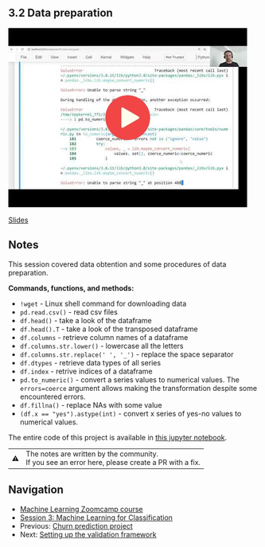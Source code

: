 
## 3.2 Data preparation

<a href="https://www.youtube.com/watch?v=VSGGU9gYvdg&list=PL3MmuxUbc_hIhxl5Ji8t4O6lPAOpHaCLR"><img src="images/thumbnail-3-02.jpg"></a>

[Slides](https://www.slideshare.net/AlexeyGrigorev/ml-zoomcamp-3-machine-learning-for-classification)


## Notes

This session covered data obtention and some procedures of data preparation. 

**Commands, functions, and methods:** 

* `!wget` - Linux shell command for downloading data 
* `pd.read.csv()` - read csv files 
* `df.head()` - take a look of the dataframe 
* `df.head().T` - take a look of the transposed dataframe 
* `df.columns` - retrieve column names of a dataframe 
* `df.columns.str.lower()` - lowercase all the letters 
* `df.columns.str.replace(' ', '_')` - replace the space separator 
* `df.dtypes` - retrieve data types of all series 
* `df.index` - retrive indices of a dataframe
* `pd.to_numeric()` - convert a series values to numerical values. The `errors=coerce` argument allows making the transformation despite some encountered errors. 
* `df.fillna()` - replace NAs with some value 
* `(df.x == "yes").astype(int)` - convert x series of yes-no values to numerical values. 

The entire code of this project is available in [this jupyter notebook](https://github.com/alexeygrigorev/mlbookcamp-code/blob/master/chapter-03-churn-prediction/03-churn.ipynb).


<table>
   <tr>
      <td>⚠️</td>
      <td>
         The notes are written by the community. <br>
         If you see an error here, please create a PR with a fix.
      </td>
   </tr>
</table>


## Navigation

* [Machine Learning Zoomcamp course](../)
* [Session 3: Machine Learning for Classification](./)
* Previous: [Churn prediction project](01-churn-project.md)
* Next: [Setting up the validation framework](03-validation.md)